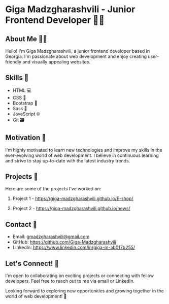 # Giga Madzgharashvili - Junior Frontend Developer 👨‍💻

## About Me 🙋‍♂️

Hello! I'm Giga Madzgharashvili, a junior frontend developer based in Georgia. I'm passionate about web development and enjoy creating user-friendly and visually appealing websites.

## Skills 🚀

- HTML 💻
- CSS 🎨
- Bootstrap 📱
- Sass 💅
- JavaScript 🌐
- Git 🗃️

## Motivation 🌟

I'm highly motivated to learn new technologies and improve my skills in the ever-evolving world of web development. I believe in continuous learning and strive to stay up-to-date with the latest industry trends.

## Projects 🚧

Here are some of the projects I've worked on:

1. Project 1 - https://giga-madzgharashvili.github.io/E-shop/

2. Project 2 - https://giga-madzgharashvili.github.io/news/


## Contact 📧

- Email: gmadzgharashvili@gmail.com
- GitHub: https://github.com/Giga-Madzgharashvili
- LinkedIn: https://www.linkedin.com/in/giga-m-ab017b255/

## Let's Connect! 🤝

I'm open to collaborating on exciting projects or connecting with fellow developers. Feel free to reach out to me via email or LinkedIn.

Looking forward to exploring new opportunities and growing together in the world of web development! 🌱
